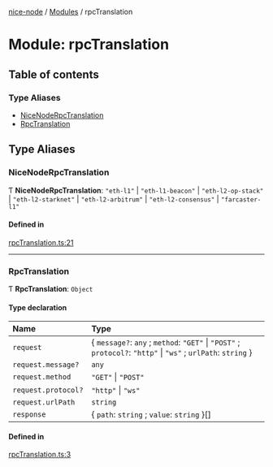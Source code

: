 [nice-node](../README.md) / [Modules](../modules.md) / rpcTranslation

# Module: rpcTranslation

## Table of contents

### Type Aliases

- [NiceNodeRpcTranslation](rpcTranslation.md#nicenoderpctranslation)
- [RpcTranslation](rpcTranslation.md#rpctranslation)

## Type Aliases

### NiceNodeRpcTranslation

Ƭ **NiceNodeRpcTranslation**: ``"eth-l1"`` \| ``"eth-l1-beacon"`` \| ``"eth-l2-op-stack"`` \| ``"eth-l2-starknet"`` \| ``"eth-l2-arbitrum"`` \| ``"eth-l2-consensus"`` \| ``"farcaster-l1"``

#### Defined in

[rpcTranslation.ts:21](https://github.com/jgresham/nice-node/blob/2e05c26b/src/common/rpcTranslation.ts#L21)

___

### RpcTranslation

Ƭ **RpcTranslation**: `Object`

#### Type declaration

| Name | Type |
| :------ | :------ |
| `request` | \{ `message?`: `any` ; `method`: ``"GET"`` \| ``"POST"`` ; `protocol?`: ``"http"`` \| ``"ws"`` ; `urlPath`: `string`  } |
| `request.message?` | `any` |
| `request.method` | ``"GET"`` \| ``"POST"`` |
| `request.protocol?` | ``"http"`` \| ``"ws"`` |
| `request.urlPath` | `string` |
| `response` | \{ `path`: `string` ; `value`: `string`  }[] |

#### Defined in

[rpcTranslation.ts:3](https://github.com/jgresham/nice-node/blob/2e05c26b/src/common/rpcTranslation.ts#L3)

